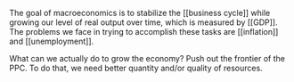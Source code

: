 The goal of macroeconomics is to stabilize the [[business cycle]] while growing our level of real output over time, which is measured by [[GDP]]. The problems we face in trying to accomplish these tasks are [[inflation]] and [[unemployment]].

What can we actually do to grow the economy? Push out the frontier of the PPC. To do that, we need better quantity and/or quality of resources.
